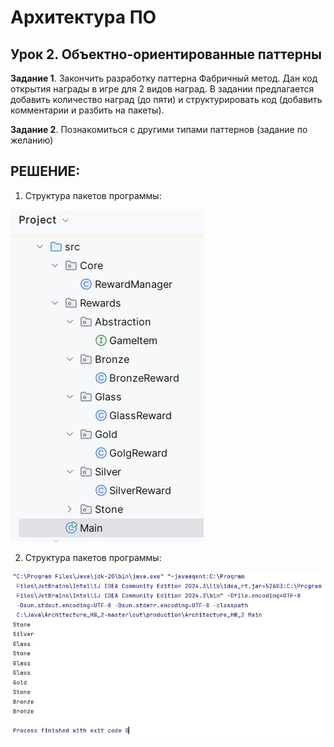 # Архитектура ПО 

## Урок 2. Объектно-ориентированные паттерны

**Задание 1**. Закончить разработку паттерна Фабричный метод. 
Дан код открытия награды в игре для 2 видов наград. В задании предлагается добавить количество наград (до пяти) и структурировать код (добавить комментарии и разбить на пакеты).

**Задание 2**. Познакомиться с другими типами паттернов (задание по желанию)


## РЕШЕНИЕ:

1. Структура пакетов программы:
   
![](src\01.JPG)

2. Структура пакетов программы:

![](src/02.jpg)
   

